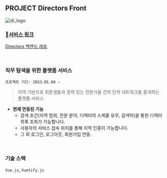 ## PROJECT Directors Front


![di_logo](https://github.com/f-lab-edu/directors/assets/76680394/6580c1fd-efb8-448f-93d5-649717b5e654)
### 📌[서비스 링크](https://www.directors.run )
[Directors 백엔드 레포](https://github.com/f-lab-edu/directors)

<BR>

### 직무 탐색을 위한 플랫폼 서비스

```프로젝트 기간: 2023.01.04 ~```

>  지역 기반으로 취준생들과 경력 있는 전문가들 간의 인적 네트워크를 중개하는 플랫폼 서비스

-  **현재 연동된 기능**
    - 검색 조건(지역 범위, 전문 분야, 디렉터의 스케줄 유무, 검색어)을 통한 디렉터 목록 조회가 가능합니다.
    - 사용자의 서비스 접속 위치를 통해 지역 인증이 가능합니다.
    - 그 외 로그인, 로그아웃, 회원가입 연동.

<BR>

### 기술 스택
`Vue.js`, `Vuetify.js`  

